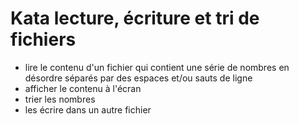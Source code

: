 # Kata lecture, écriture et tri de fichiers

- lire le contenu d'un fichier qui contient une série de nombres en désordre
  séparés par des espaces et/ou sauts de ligne
- afficher le contenu à l'écran
- trier les nombres
- les écrire dans un autre fichier
